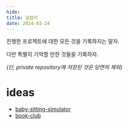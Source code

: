 ```yaml
---
hide:
title: 길잡이
date: 2024-03-24
---
```


진행한 프로젝트에 대한 모든 것을 기록하지는 말자.

다만 특별히 기억할 만한 것들을 기록하자.

_(단, private repository에 저장된 것은 당연히 제외)_

# ideas

- [baby-sitting-simulator](baby-sitting-simulator)
- [book-club](book-club)
